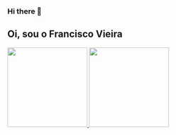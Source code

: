 ### Hi there 👋

<!--
**FranciscoVieiraN/FranciscoVieiraN** is a ✨ _special_ ✨ repository because its `README.md` (this file) appears on your GitHub profile.

Here are some ideas to get you started:

- 🔭 I’m currently working on ...
- 🌱 I’m currently learning ...
- 👯 I’m looking to collaborate on ...
- 🤔 I’m looking for help with ...
- 💬 Ask me about ...
- 📫 How to reach me: ...
- 😄 Pronouns: ...
- ⚡ Fun fact: ...
-->
## Oi, sou o Francisco Vieira
<div>
  <a href="https://github.com/FranciscoVieiraN">
  <img height="180em" src="https://github-readme-stats.vercel.app/api?username=FranciscoVieiraN&show_icons=true&theme=dark&include_all_commits=true&count_private=true"/>
  <img height="180em" src="https://github-readme-stats.vercel.app/api/top-langs/?username=FranciscoVieiraN&layout=compact&langs_count=16&theme=dark"/>
</div>
